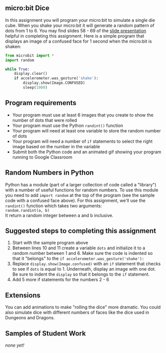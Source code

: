 micro:bit Dice
--------------------
In this assignment you will program your micro:bit to simulate a single die cube. When you shake your micro:bit it will generate a random pattern of dots from 1 to 6. You may find slides 58 - 69 of the [slide presentation](https://docs.google.com/presentation/d/1aiGcnPn8uoCJdX8p7_qoI3Hh3_KOhUtFeB3Byw0tacA/edit?usp=sharing) helpful in completing this assignment. Here is a simple program that displays an image of a confused face for 1 second when the micro:bit is shaken:
```python
from microbit import *
import random

while True:
    display.clear()
    if accelerometer.was_gesture('shake'):
        display.show(Image.CONFUSED)
        sleep(1000)
```

Program requirements
-----------------
* Your program must use at least 6 images that you create to show the number of dots that were rolled
* Your program must use the Python `randint()` function
* Your program will need at least one variable to store the random number of dots
* Your program will need a number of `if` statements to select the right image based on the number in the variable
* Submit both the Python code and an animated gif showing your program running to Google Classroom

Random Numbers in Python
------------------------
Python has a module (part of a larger collection of code called a "library") with a number of useful functions for random numbers. To use this module you need to add `import random` at the top of the program (see the sample code with a confused face above). For this assignment, we'll use the `randint()` function which takes two arguments:   
`random.randint(a, b)`  
It return a random integer between a and b inclusive.   

Suggested steps to completing this assignment
----------
1. Start with the sample program above
2. Between lines 10 and 11 create a variable `dots` and initialize it to a random number between 1 and 6. Make sure the code is indented so that it "belongs" to the `if accelerometer.was_gesture('shake'):`
3. Replace `display.show(Image.confused)` with an `if` statement that checks to see if `dots` is equal to 1. Underneath, display an image with one dot. Be sure to indent the `display` so that it belongs to the `if` statement.
4. Add 5 more if statements for the numbers 2 - 6

Extensions
----------
You can add animations to make "rolling the dice" more dramatic. You could also simulate dice with different numbers of faces like the dice used in Dungeons and Dragons.

Samples of Student Work
----------
*none yet!*

